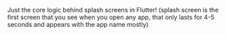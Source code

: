 Just the core logic behind splash screens in Flutter!
(splash screen is the first screen that you see when you open any app, that only lasts for 4-5 seconds and appears with the app name mostly)
